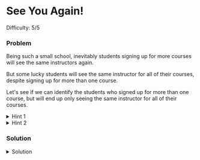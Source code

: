 # See You Again!
Difficulty: 5/5

### Problem
Being such a small school, inevitably students signing up for more courses will see the same instructors again.

But some lucky students will see the same instructor for all of their courses, despite signing up for more than one course.

Let's see if we can identify the students who signed up for more than one course, but will end up only seeing the same instructor for all of their courses.

<details>
  <summary>Hint 1</summary>

You will use the solution from [Course Load](./../aggregates/course-load.md).  That query tells you the students who have signed up for more than one course.  
</details>

<details>
  <summary>Hint 2</summary>

Figure out a query to get you the students who have the same instructors.  Then find a technique to narrow it down to those whose courseload is with that same instructor. 
</details>


### Solution
<details>
  <summary>Solution</summary>

  ```SQL
SELECT * FROM (
	select InstructorId, StudentId, COUNT(*) AS CourseCount from courses
	inner join courseregistration on courses.courseid = courseregistration.courseid
	GROUP BY InstructorId, StudentId
	HAVING COUNT(*) > 1
) StudentsAndTheSameInstructors
INNER JOIN (
	select studentid, COUNT(*) as CourseCount from courseregistration
	group by studentid
	having COUNT(*) > 1
) StudentsWithMultipleCourses
ON StudentsWithMultipleCourses.StudentId = StudentsAndTheSameInstructors.StudentId AND
StudentsWithMultipleCourses.CourseCount = StudentsAndTheSameInstructors.CourseCount
  ```
  
</details>